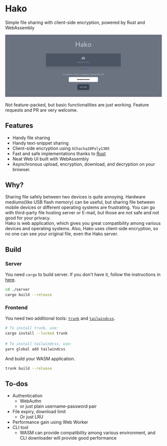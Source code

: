 # Hako
Simple file sharing with client-side encryption, powered by Rust and WebAssembly  

![preview](./res/preview.png)
  
Not feature-packed, but basic functionalities are just working. Feature requests and PR are very welcome.

## Features
* Handy file sharing
* Handy text-snippet sharing
* Client-side encryption using `XChacha20Poly1305`
* Fast and safe implementations thanks to [Rust](https://www.rust-lang.org/)
* Neat Web UI built with WebAssembly
* Asynchronous upload, encryption, download, and decryption on your browser.

## Why?
Sharing file safely between two devices is quite annoying. Hardware mediums(like USB flash memory) can be useful, but sharing file between mobile devices or different operating systems are frustrating.
You can go with third-party file hosting server or E-mail, but those are not safe and not good for your privacy.  
Hako is web application, which gives you great compatibility among various devices and operating systems. Also, Hako uses client-side encryption, so no one can see your original file, even the Hako server.

## Build
### Server
You need `cargo` to build server. If you don't have it, follow the instructions in [here](https://www.rust-lang.org/tools/install).
```sh
cd ./server
cargo build --release
```

### Frontend
You need two additional tools: [`trunk`](https://trunkrs.dev/) and [`tailwindcss`](https://tailwindcss.com/).
```sh
# To install trunk, use:
cargo install --locked trunk

# To install tailwindcss, use:
yarn global add tailwindcss
```

And build your WASM application.
```sh
trunk build --release
```

## To-dos
* Authentication
    * WebAuthn
    * or just plain username-password pair
* File expiry, download limit
    * Or just LRU
* Performance gain using Web Worker
* CLI tool
    * WASM can provide compatibility among various environment, and CLI downloader will provide good performance
